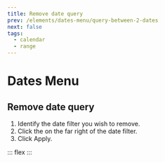 ```yaml
---
title: Remove date query
prev: /elements/dates-menu/query-between-2-dates
next: false
tags:
  - calendar
  - range
---
```


# Dates Menu

## Remove date query


1. Identify the date filter you wish to remove.
1. Click the <GsfIcon icon="trash" color="#CB2431"/> on the far right of the date filter.
1. Click <GsfButton theme="success" sm>Apply</GsfButton>.

::: flex
<GsfDatesMenu is-valid has-no-changes :populated-dates="['on']"/>
<GsfDatesMenu is-valid is-empty/>
:::
